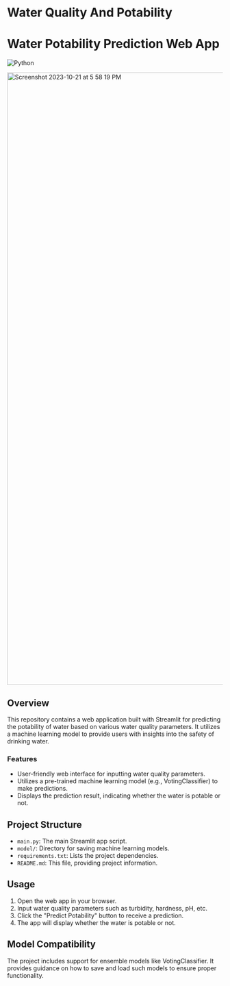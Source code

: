 # Water Quality And Potability
 
# Water Potability Prediction Web App

![Python](https://img.shields.io/badge/Python-3.7%2B-blue)

<img width="1430" alt="Screenshot 2023-10-21 at 5 58 19 PM" src="https://github.com/shubh1176/Water-Quality-And-Potability/assets/90206013/3c8b522d-7e30-4622-b27b-18ab3ee7c89b">

## Overview

This repository contains a web application built with Streamlit for predicting the potability of water based on various water quality parameters. It utilizes a machine learning model to provide users with insights into the safety of drinking water.

### Features

- User-friendly web interface for inputting water quality parameters.
- Utilizes a pre-trained machine learning model (e.g., VotingClassifier) to make predictions.
- Displays the prediction result, indicating whether the water is potable or not.

## Project Structure

- `main.py`: The main Streamlit app script.
- `model/`: Directory for saving machine learning models.
- `requirements.txt`: Lists the project dependencies.
- `README.md`: This file, providing project information.

## Usage

1. Open the web app in your browser.
2. Input water quality parameters such as turbidity, hardness, pH, etc.
3. Click the "Predict Potability" button to receive a prediction.
4. The app will display whether the water is potable or not.

## Model Compatibility

The project includes support for ensemble models like VotingClassifier. It provides guidance on how to save and load such models to ensure proper functionality.



